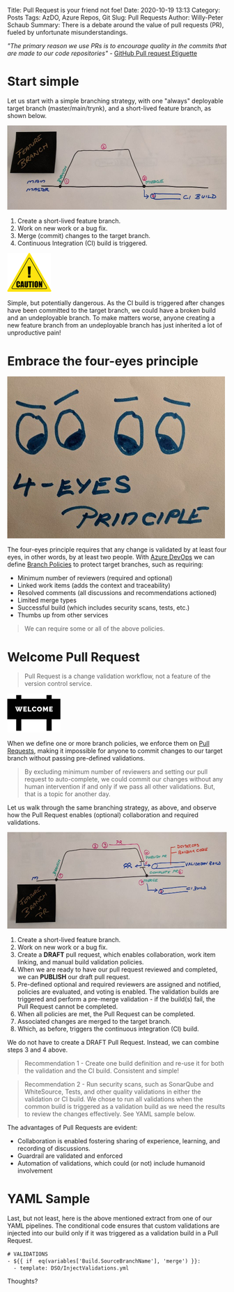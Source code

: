 Title: Pull Request is your friend not foe!
Date: 2020-10-19 13:13
Category: Posts
Tags: AzDO, Azure Repos, Git
Slug: Pull Requests
Author: Willy-Peter Schaub
Summary: There is a debate around the value of pull requests (PR), fueled by unfortunate misunderstandings.

_"The primary reason we use PRs is to encourage quality in the commits that are made to our code repositories"_ - [GitHub Pull request Etiguette](https://gist.github.com/mikepea/863f63d6e37281e329f8)

# Start simple

Let us start with a simple branching strategy, with one "always" deployable target branch (master/main/trynk), and a short-lived feature branch, as shown below.

![Feature Branch](/images/Pull-Request-is-your-friend-not-foe-1.jpg)

1. Create a short-lived feature branch.
2. Work on new work or a bug fix.
3. Merge (commit) changes to the target branch.
4. Continuous Integration (CI) build is triggered.

![Caution](/images/Pull-Request-is-your-friend-not-foe-2.png)

Simple, but potentially dangerous. As the CI build is triggered after changes have been committed to the target branch, we could have a broken build and an undeployable branch. To make matters worse, anyone creating a new feature branch from an undeployable branch has just inherited a lot of unproductive pain!

# Embrace the four-eyes principle

![Four-Eyes Principle](/images/Pull-Request-is-your-friend-not-foe-3.jpg)

The four-eyes principle requires that any change is validated by at least four eyes, in other words, by at least two people. With [Azure DevOps](https://docs.microsoft.com/en-us/azure/devops/user-guide/what-is-azure-devops?view=azure-devops) we can define [Branch Policies](https://docs.microsoft.com/en-us/azure/devops/repos/git/branch-policies-overview?view=azure-devops) to protect target branches, such as requiring:

- Minimum number of reviewers (required and optional)
- Linked work items (adds the context and traceability)
- Resolved comments (all discussions and recommendations actioned)
- Limited merge types
- Successful build (which includes security scans, tests, etc.)
- Thumbs up from other services

> We can require some or all of the above policies.

# Welcome Pull Request

> Pull Request is a change validation workflow, not a feature of the version control service.

![Welcome](/images/Pull-Request-is-your-friend-not-foe-4.png)

When we define one or more branch policies, we enforce them on [Pull Requests](https://docs.microsoft.com/en-us/azure/devops/repos/git/pull-requests?view=azure-devops), making it impossible for anyone to commit changes to our target branch without passing pre-defined validations.

> By excluding minimum number of reviewers and setting our pull request to auto-complete, we could commit our changes without any human intervention if and only if we pass all other validations. But, that is a topic for another day.

Let us walk through the same branching strategy, as above, and observe how the Pull Request enables (optional) collaboration and required validations.

![Pull Request Workflow](/images/Pull-Request-is-your-friend-not-foe-5.jpg)

1. Create a short-lived feature branch.
2. Work on new work or a bug fix.
3. Create a **DRAFT** pull request, which enables collaboration, work item linking, and manual build validation policies.
4. When we are ready to have our pull request reviewed and completed, we can **PUBLISH** our draft pull request.
5. Pre-defined optional and required reviewers are assigned and notified, policies are evaluated, and voting is enabled. The validation builds are triggered and perform a pre-merge validation - if the build(s) fail, the Pull Request cannot be completed.
6. When all policies are met, the Pull Request can be completed.
7. Associated changes are merged to the target branch.
8. Which, as before, triggers the continuous integration (CI) build.

We do not have to create a DRAFT Pull Request. Instead, we can combine steps 3 and 4 above.

> Recommendation 1 - Create one build definition and re-use it for both the validation and the CI build. Consistent and simple!

> Recommendation 2 - Run security scans, such as SonarQube and WhiteSource, Tests, and other quality validations in either the validation or CI build. We chose to run all validations when the common build is triggered as a validation build as we need the results to review the changes effectively. See YAML sample below.

The advantages of Pull Requests are evident:
- Collaboration is enabled fostering sharing of experience, learning, and recording of discussions.
- Guardrail are validated and enforced
- Automation of validations, which could (or not) include humanoid involvement

# YAML Sample
Last, but not least, here is the above mentioned extract from one of our YAML pipelines. The conditional code ensures that custom validations are injected into our build only if it was triggered as a validation build in a Pull Request.

```
# VALIDATIONS
- ${{ if  eq(variables['Build.SourceBranchName'], 'merge') }}:    
  - template: DSO/InjectValidations.yml
```

Thoughts?